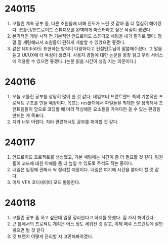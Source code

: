 # 240115
1. 코틀린 계속 공부 중, 다른 조원들에 비해 진도가 느린 것 같아 좀 더 열심히 해야겠다. 코틀린/안드로이드 스튜디오를 완벽하게 마스터하고 싶은 욕심이 생겼다.
2. 본격적인 개발 시작 전 기본적인 안드로이드 스튜디오 세팅을 내가 맡기로 했다. 정말 잘 세팅해놔서 조원들이 편하게 개발할 수 있었으면 좋겠다.
3. 같은 데이터라도 표현하는 방식이 다양하다고 컨설턴트님이 말씀해주셨다. 그 말을 듣고 UI/UX에 더 욕심이 생겼다. 사용자 경험에 대한 논문을 왕창 읽고 우리 서비스에 적용할 수 있으면 좋겠다. (논문 읽을 시간이 생길 지는 의문이다.)

# 240116
1. 오늘 코틀린 공부를 상당히 많이 한 것 같다. 내일부터 프런트엔드 쪽의 기본적인 프로젝트 구조를 만들 예정이다. 목표는 res폴더에서 파일들을 최대한 잘 정리해서 프런트팀들이 앞으로 코딩할 때 미리 작성해둔 요소들을 가져다만 쓸 수 있는 환경을 만드는 게 목표다.
2. 지라 너무 어렵다. 지라 관련해서도 공부를 해야할 것 같다.

# 240117
1. 안드로이드 프로젝트를 생성했고, 기본 세팅에는 시간이 좀 더 필요할 것 같다. 팀원들이 코드에 대한 이해를 좀 더 높일 수 있도록 주석도 적는 중이다.
2. 내일은 일정에 관해서 싹 정리할 예정이다. 내일은 여기에 시간을 쏟아야 할 것 같다.
3. 이제 VFX 코디네이터 모드 발동한다.

# 240118
1. 코틀린 공부 좀 하고 싶은데 일정 정리한다고 하지를 못했다. 집 가서 해야겠다.
2. 큰 틀에서의 프로젝트 계획은 어느 정도 세워진 것 같고, 이제 매주 스프린트에 잘만 넣으면 될 것 같다
3. 깃 브랜치 어떻게 관리할 지 고민해봐야겠다.

